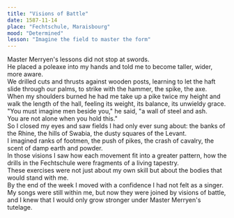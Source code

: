 ```yaml
---
title: "Visions of Battle"
date: 1587-11-14
place: "Fechtschule, Maraisbourg"
mood: "Determined"
lesson: "Imagine the field to master the form"
---
```


Master Merryen's lessons did not stop at swords.  \
He placed a poleaxe into my hands and told me to become taller, wider, more aware.  \
We drilled cuts and thrusts against wooden posts, learning to let the haft slide through our palms, to strike with the hammer, the spike, the axe.  \
When my shoulders burned he had me take up a pike twice my height and walk the length of the hall, feeling its weight, its balance, its unwieldy grace.  \
"You must imagine men beside you," he said, "a wall of steel and ash.  \
You are not alone when you hold this."  \
So I closed my eyes and saw fields I had only ever sung about: the banks of the Rhine, the hills of Swabia, the dusty squares of the Levant.  \
I imagined ranks of footmen, the push of pikes, the crash of cavalry, the scent of damp earth and powder.  \
In those visions I saw how each movement fit into a greater pattern, how the drills in the Fechtschule were fragments of a living tapestry.  \
These exercises were not just about my own skill but about the bodies that would stand with me.  \
By the end of the week I moved with a confidence I had not felt as a singer.  \
My songs were still within me, but now they were joined by visions of battle, and I knew that I would only grow stronger under Master Merryen's tutelage.
